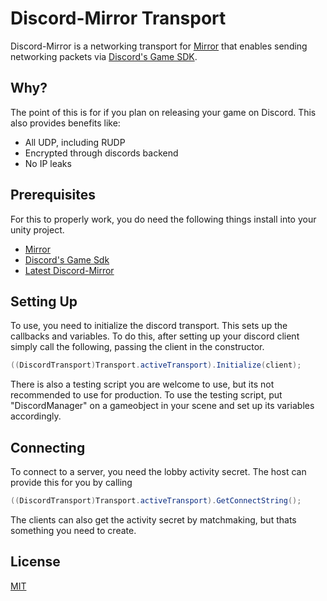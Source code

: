# Discord-Mirror Transport

Discord-Mirror is a networking transport for [Mirror](https://github.com/vis2k/Mirror) that enables sending networking packets via [Discord's Game SDK](https://discordapp.com/developers/docs/game-sdk/sdk-starter-guide).

## Why?

The point of this is for if you plan on releasing your game on Discord. This also provides benefits like:
* All UDP, including RUDP
* Encrypted through discords backend
* No IP leaks

## Prerequisites

For this to properly work, you do need the following things install into your unity project.

* [Mirror](https://github.com/vis2k/Mirror)
* [Discord's Game Sdk](https://discordapp.com/developers/docs/game-sdk/sdk-starter-guide)
* [Latest Discord-Mirror](https://github.com/Derek-R-S/Discord-Mirror/releases)

## Setting Up

To use, you need to initialize the discord transport. This sets up the callbacks and variables. 
To do this, after setting up your discord client simply call the following, passing the client in the constructor.

```c#
((DiscordTransport)Transport.activeTransport).Initialize(client);
```

There is also a testing script you are welcome to use, but its not recommended to use for production. To use the testing script, put "DiscordManager" on a gameobject in your scene and set up its variables accordingly.

## Connecting

To connect to a server, you need the lobby activity secret. The host can provide this for you by calling
```c#
((DiscordTransport)Transport.activeTransport).GetConnectString();
```
The clients can also get the activity secret by matchmaking, but thats something you need to create.

## License
[MIT](https://choosealicense.com/licenses/mit/)